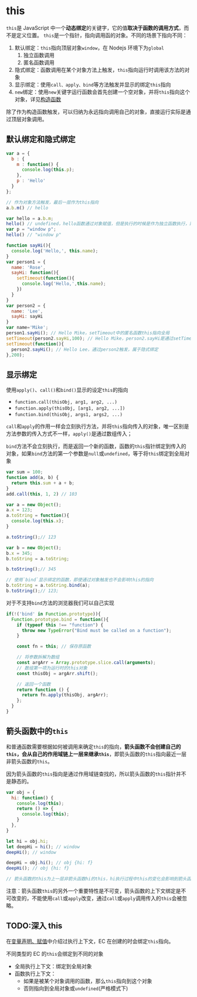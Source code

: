 # this

`this`是 JavaScript 中一个**动态绑定**的关键字，它的值**取决于函数的调用方式**，而不是定义位置。
`this`是一个指针，指向调用函的对象。不同的场景下指向不同：

1. 默认绑定：`this`指向顶层对象`window`，在 Nodejs 环境下为`global`
   1. 独立函数调用
   2. 匿名函数调用
2. 隐式绑定：函数调用在某个对象方法上触发，`this`指向运行时调用该方法的对象
3. 显示绑定：使用`call、apply、bind`等方法触发并显示的绑定`this`指向
4. `new`绑定：使用`new`关键字运行函数会首先创建一个空对象，并将`this`指向这个对象，详见[构造函数](../01.OOP/1.构造函数.md)

除了作为构造函数触发，可以归纳为永远指向调用自己的对象，直接运行实际是通过顶层对象调用。

## 默认绑定和隐式绑定

```JavaScript
var a = {
  b : {
    m : function() {
      console.log(this.p);
    },
    p : 'Hello'
  }
};

// 作为对象方法触发，最后一层作为this指向
a.b.m() // hello

var hello = a.b.m;
hello() // undefined，hello函数通过对象赋值，但是执行的时候是作为独立函数执行，默认绑定到window
var p = "window p";
hello() // "window p"

function sayHi(){
  console.log('Hello,', this.name);
}
var person1 = {
  name: 'Rose',
  sayHi: function(){
    setTimeout(function(){
      console.log('Hello,',this.name);
    })
  }
}
var person2 = {
  name: 'Lee',
  sayHi: sayHi
}
var name='Mike';
person1.sayHi(); // Hello Mike，setTimeout中的匿名函数this指向全局
setTimeout(person2.sayHi,100); // Hello Mike，person2.sayHi是通过setTimeout触发的，属于默认绑定（匿名函数调用）
setTimeout(function(){
  person2.sayHi(); // Hello Lee，通过person2触发，属于隐式绑定
},200);
```

## 显示绑定

使用`apply()`、`call()`和`bind()`显示的设定`this`的指向

- `function.call(thisObj, arg1, arg2, ...)`
- `function.apply(thisObj, [arg1, arg2, ...])`
- `function.bind(thisObj, args1, args2, ...)`

`call`和`apply`的作用一样会立刻执行方法，并将`this`指向传入的对象，唯一区别是方法参数的传入方式不一样，`apply()`是通过数组传入；

`bind`方法不会立刻执行，而是返回一个新的函数，函数的`this`指针绑定到传入的对象，如果`bind`方法的第一个参数是`null`或`undefined`，等于将`this`绑定到全局对象

```JavaScript
var sum = 100;
function add(a, b) {
  return this.sum + a + b;
}
add.call(this, 1, 2) // 103
```

```JavaScript
var a = new Object();
a.x = 123;
a.toString = function(){
  console.log(this.x);
}

a.toString();// 123

var b = new Object();
b.x = 345;
b.toString = a.toString;

b.toString();// 345

// 使用`bind`显示绑定的函数，即使通过对象触发也不会影响this的指向
b.toString = a.toString.bind(a);
b.toString();// 123;
```

对于不支持`bind`方法的浏览器我们可以自己实现

```JavaScript
if(!('bind' in Function.prototype)){
  Function.prototype.bind = function(){
    if (typeof this !== "function") {
      throw new TypeError("Bind must be called on a function");
    }

    const fn = this; // 保存原函数

    // 将参数拆解为数组
    const argArr = Array.prototype.slice.call(arguments);
    // 数组第一项为运行时的this对象
    const thisObj = argArr.shift();

    // 返回一个函数
    return function () {
      return fn.apply(thisObj, argArr);
    };
  }
}
```

## 箭头函数中的`this`

和普通函数需要根据如何被调用来确定`this`的指向，**箭头函数不会创建自己的`this`，会从自己的作用域链上一层来继承`this`**，即箭头函数的`this`指向最近一层非箭头函数的`this`。

因为箭头函数的`this`指向是通过作用域链查找的，所以箭头函数的`this`指针并不是静态的。

```JavaScript
var obj = {
  hi: function() {
    console.log(this);
    return () => {
      console.log(this);
    }
  },
}

let hi = obj.hi;
let deepHi = hi(); // window
deepHi(); // window

deepHi = obj.hi(); // obj {hi: f}
deepHi(); // obj {hi: f}

// 箭头函数的this为上一层非箭头函数hi的this，hi执行过程中this的变化会影响到箭头函数最终的this
```

注意：箭头函数`this`的另外一个重要特性是不可变，箭头函数的上下文绑定是不可改变的，不能使用`call`或`apply`改变，通过`call`或`apply`调用传入的`this`会被忽略。

## TODO:深入 this

在[变量声明、赋值](./01-变量声明、赋值.md)中介绍过执行上下文，EC 在创建的时会绑定`this`指向。

不同类型的 EC 的`this`会绑定到不同的对象

- 全局执行上下文：绑定到全局对象
- 函数执行上下文：
  - 如果是被某个对象调用的函数，那么`this`指向到这个对象
  - 否则指向到全局对象或`undefined`(严格模式下)
